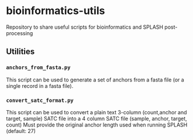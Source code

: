 # bioinformatics-utils
Repository to share useful scripts for bioinformatics and SPLASH post-processing

## Utilities
### `anchors_from_fasta.py`
This script can be used to generate a set of anchors from a fasta file (or a single record in a fasta file).

### `convert_satc_format.py`
This script can be used to convert a plain text 3-column (count,anchor and target, sample) SATC file into a 4 column SATC file (sample, anchor, target, count)
Must provide the original anchor length used when running SPLASH (default: 27)
